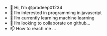 - 👋 Hi, I’m @pradeep01234
- 👀 I’m interested in programming in javascript
- 🌱 I’m currently learning machine learning
- 💞️ I’m looking to collaborate on github...
- 📫 How to reach me ...

<!---
pradeep01234/pradeep01234 is a ✨ special ✨ repository because its `README.md` (this file) appears on your GitHub profile.
You can click the Preview link to take a look at your changes.
--->
